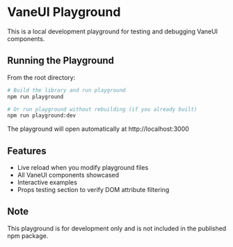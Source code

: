 # VaneUI Playground

This is a local development playground for testing and debugging VaneUI components.

## Running the Playground

From the root directory:

```bash
# Build the library and run playground
npm run playground

# Or run playground without rebuilding (if you already built)
npm run playground:dev
```

The playground will open automatically at http://localhost:3000

## Features

- Live reload when you modify playground files
- All VaneUI components showcased
- Interactive examples
- Props testing section to verify DOM attribute filtering

## Note

This playground is for development only and is not included in the published npm package.